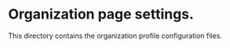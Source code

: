 # Organization page settings.

This directory contains the organization profile configuration files.


